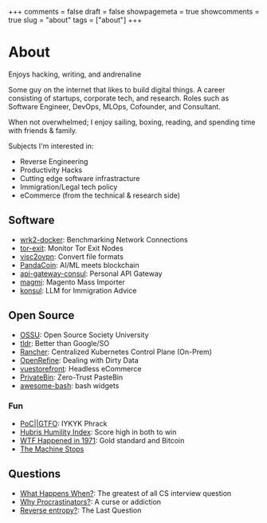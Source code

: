 +++
comments = false
draft = false
showpagemeta = true
showcomments = true
slug = "about"
tags = ["about"]
+++

# About

Enjoys hacking, writing, and andrenaline

Some guy on the internet that likes to build digital things. A career consisting of startups, corporate tech, and research. Roles such as Software Engineer, DevOps, MLOps, Cofounder, and Consultant. 

When not overwhelmed; I enjoy sailing, boxing, reading, and spending time with friends & family. 

Subjects I'm interested in:
- Reverse Engineering
- Productivity Hacks
- Cutting edge software infrastracture 
- Immigration/Legal tech policy 
- eCommerce (from the technical & research side)

## Software
- [wrk2-docker](https://hub.docker.com/r/1vlad/wrk2-docker/): Benchmarking Network Connections
- [tor-exit](https://github.com/VDuda/tor-exit): Monitor Tor Exit Nodes
- [visc2ovpn](https://github.com/VDuda/viscosity-to-openvpn): Convert file formats
- [PandaCoin](https://github.com/VDuda/PandaCoin): AI/ML meets blockchain 
- [api-gateway-consul](https://github.com/VDuda/api-gateway-consul): Personal API Gateway
- [magmi](https://github.com/VDuda/magmi-git): Magento Mass Importer
- [konsul](http://konsul.io/): LLM for Immigration Advice

## Open Source 
- [OSSU](https://github.com/ossu): Open Source Society University
- [tldr](https://github.com/tldr-pages/tldr): Better than Google/SO
- [Rancher](https://github.com/rancher/rancher): Centralized Kubernetes Control Plane (On-Prem)
- [OpenRefine](https://github.com/OpenRefine/openrefine.org): Dealing with Dirty Data
- [vuestorefront](https://github.com/vuestorefront/magento2): Headless eCommerce
- [PrivateBin](https://github.com/PrivateBin/PrivateBin): Zero-Trust PasteBin
- [awesome-bash](https://github.com/awesome-lists/awesome-bash): bash widgets


### Fun
- [PoC||GTFO](https://github.com/angea/pocorgtfo): IYKYK Phrack
- [Hubris Humility Index](https://www.nunomonteiro.org/the-hubris-humility-index): Score high in both to win
- [WTF Happened in 1971](https://wtfhappenedin1971.com/): Gold standard and Bitcoin
- [The Machine Stops](https://www.cs.ucdavis.edu/~koehl/Teaching/ECS188/PDF_files/Machine_stops.pdf)



## Questions
- [What Happens When?](https://github.com/alex/what-happens-when): The greatest of all CS interview question
- [Why Procrastinators?](https://waitbutwhy.com/2013/11/how-to-beat-procrastination.html): A curse or addiction 
- [Reverse entropy?](http://users.ece.cmu.edu/~gamvrosi/thelastq.html): The Last Question


